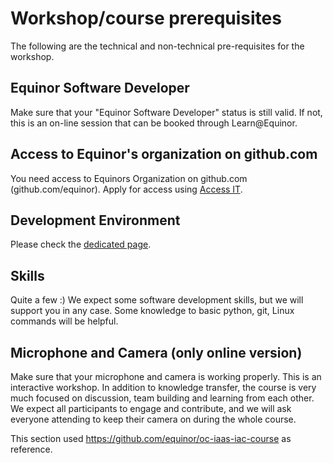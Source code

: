 # Workshop/course prerequisites

The following are the technical and non-technical pre-requisites for the workshop.

## Equinor Software Developer

Make sure that your "Equinor Software Developer" status is still valid. If not, this is an on-line session that can be booked through Learn@Equinor.

## Access to Equinor's organization on github.com

You need access to Equinors Organization on github.com (github.com/equinor). Apply for access using [Access IT](https://accessit.equinor.com/).

## Development Environment

Please check the [dedicated page](/docs/development-environment.md).

## Skills

Quite a few :) We expect some software development skills, but we will support you in any case.
Some knowledge to basic python, git, Linux commands will be helpful.

## Microphone and Camera (only online version)

Make sure that your microphone and camera is working properly. This is an interactive workshop. In addition to knowledge transfer, the course is very much focused on discussion, team building and learning from each other. We expect all participants to engage and contribute, and we will ask everyone attending to keep their camera on during the whole course.




This section used https://github.com/equinor/oc-iaas-iac-course as reference.
